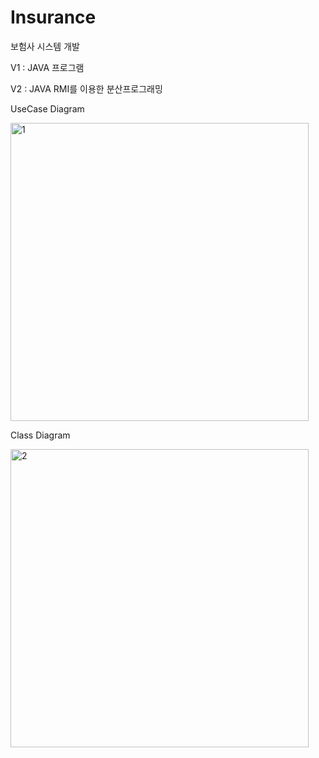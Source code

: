 # Insurance
보험사 시스템 개발

V1 : JAVA 프로그램

V2 : JAVA RMI를 이용한 분산프로그래밍

UseCase Diagram

<img width="477" alt="1" src="https://github.com/ssm00/Insurance/assets/97657265/4d0683ac-94c8-4fd9-8e4a-467fae6c4ed7">


Class Diagram

<img width="477" alt="2" src="https://github.com/ssm00/Insurance/assets/97657265/69f92ad2-bf31-42ae-9d21-b10d204a25b9">
